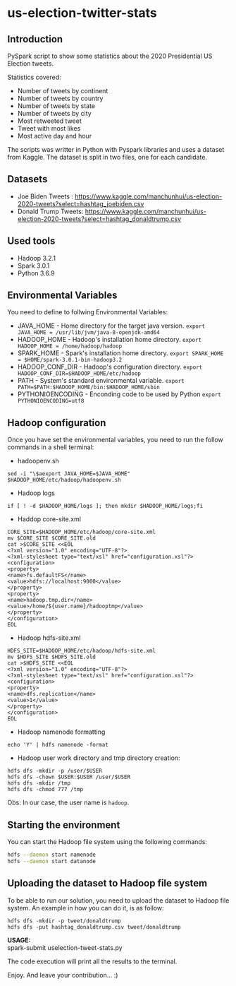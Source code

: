 # us-election-twitter-stats

## Introduction
PySpark script to show some statistics about the 2020 Presidential US Election tweets. 

Statistics covered:
* Number of tweets by continent
* Number of tweets by country
* Number of tweets by state
* Number of tweets by city
* Most retweeted tweet
* Tweet with most likes
* Most active day and hour

The scripts was writter in Python with Pyspark libraries and uses a dataset from Kaggle. The dataset is split in two files, one for each candidate.

## Datasets

* Joe Biden Tweets   : https://www.kaggle.com/manchunhui/us-election-2020-tweets?select=hashtag_joebiden.csv
* Donald Trump Tweets: https://www.kaggle.com/manchunhui/us-election-2020-tweets?select=hashtag_donaldtrump.csv

## Used tools
* Hadoop 3.2.1
* Spark 3.0.1
* Python 3.6.9

## Environmental Variables
You need to define to follwing Environmental Variables:

 * JAVA_HOME - Home directory for the target java version. 
  `export JAVA_HOME = /usr/lib/jvm/java-8-openjdk-amd64`
 * HADOOP_HOME - Hadoop's installation home directory. 
  `export HADOOP_HOME = /home/hadoop/hadoop`
 * SPARK_HOME - Spark's installation home directory. 
  `export SPARK_HOME = $HOME/spark-3.0.1-bin-hadoop3.2`
 * HADOOP_CONF_DIR - Hadoop's configuration directory.
  `export HADOOP_CONF_DIR=$HADOOP_HOME/etc/hadoop`
 * PATH - System's standard environmental variable.
  `export PATH=$PATH:$HADOOP_HOME/bin:$HADOOP_HOME/sbin`
 * PYTHONIOENCODING - Enconding code to be used by Python
  `export PYTHONIOENCODING=utf8`

## Hadoop configuration
Once you have set the environmental variables, you need to run the follow commands in a shell terminal:
* hadoopenv.sh
```
sed -i "\$aexport JAVA_HOME=$JAVA_HOME" $HADOOP_HOME/etc/hadoop/hadoopenv.sh
```
* Hadoop logs
```
if [ ! -d $HADOOP_HOME/logs ]; then mkdir $HADOOP_HOME/logs;fi
```
* Haddop core-site.xml
```
CORE_SITE=$HADOOP_HOME/etc/hadoop/core-site.xml
mv $CORE_SITE $CORE_SITE.old
cat >$CORE_SITE <<EOL
<?xml version="1.0" encoding="UTF-8"?>
<?xml-stylesheet type="text/xsl" href="configuration.xsl"?>
<configuration>
<property>
<name>fs.defaultFS</name>
<value>hdfs://localhost:9000</value>
</property>
<property>
<name>hadoop.tmp.dir</name>
<value>/home/${user.name}/hadooptmp</value>
</property>
</configuration>
EOL
```
* Hadoop hdfs-site.xml
```
HDFS_SITE=$HADOOP_HOME/etc/hadoop/hdfs-site.xml
mv $HDFS_SITE $HDFS_SITE.old
cat >$HDFS_SITE <<EOL
<?xml version="1.0" encoding="UTF-8"?>
<?xml-stylesheet type="text/xsl" href="configuration.xsl"?>
<configuration>
<property>
<name>dfs.replication</name>
<value>1</value>
</property>
</configuration>
EOL
```
* Hadoop namenode formatting
```
echo 'Y' | hdfs namenode -format
```

* Hadoop user work directory and tmp directory creation:
```
hdfs dfs -mkdir -p /user/$USER
hdfs dfs -chown $USER:$USER /user/$USER
hdfs dfs -mkdir /tmp
hdfs dfs -chmod 777 /tmp
```

Obs: In our case, the user name is `hadoop`.

## Starting the environment
You can start the Hadoop file system using the following commands:
```bash
hdfs --daemon start namenode
hdfs --daemon start datanode
```

## Uploading the dataset to Hadoop file system
To be able to run our solution, you need to upload the dataset to Hadoop file system. An example in how you can do it, is as follow:

```
hdfs dfs -mkdir -p tweet/donaldtrump
hdfs dfs -put hashtag_donaldtrump.csv tweet/donaldtrump
```

**USAGE:**  
spark-submit uselection-tweet-stats.py

The code execution will print all the results to the terminal.

Enjoy. And leave your contribution... :)
